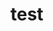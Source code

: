 # test











































































































